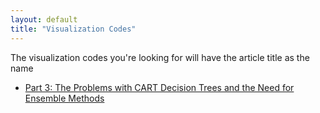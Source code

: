 ```yaml
---
layout: default
title: "Visualization Codes"
---
```


The visualization codes you're looking for will have the article title as the name
- [Part 3: The Problems with CART Decision Trees and the Need for Ensemble Methods](https://baekholab.github.io/Visualizations.ipynb)

